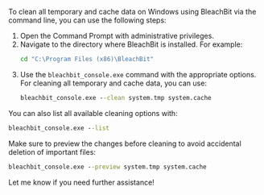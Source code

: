 To clean all temporary and cache data on Windows using BleachBit via the command line, you can use the following steps:

1. Open the Command Prompt with administrative privileges.
2. Navigate to the directory where BleachBit is installed. For example:
   ```cmd
   cd "C:\Program Files (x86)\BleachBit"
   ```
3. Use the `bleachbit_console.exe` command with the appropriate options. For cleaning all temporary and cache data, you can use:
   ```cmd
   bleachbit_console.exe --clean system.tmp system.cache
   ```

You can also list all available cleaning options with:
```cmd
bleachbit_console.exe --list
```

Make sure to preview the changes before cleaning to avoid accidental deletion of important files:
```cmd
bleachbit_console.exe --preview system.tmp system.cache
```

Let me know if you need further assistance!
